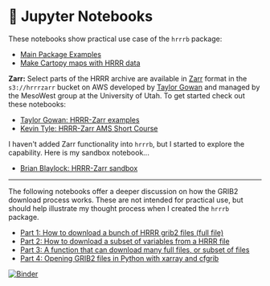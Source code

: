 # 📝 Jupyter Notebooks

These notebooks show practical use case of the `hrrrb` package:

- [Main Package Examples](https://github.com/blaylockbk/Herbie/blob/master/notebooks/examples.ipynb)
- [Make Cartopy maps with HRRR data](https://github.com/blaylockbk/Herbie/blob/master/notebooks/demo_plot-on-map-with-common-features.ipynb)

**Zarr:** Select parts of the HRRR archive are available in [Zarr](https://zarr.readthedocs.io/en/stable/) format in the `s3://hrrrzarr` bucket on AWS developed by [Taylor Gowan](https://twitter.com/tayloragowan) and managed by the MesoWest group at the University of Utah. To get started check out these notebooks:

- [Taylor Gowan: HRRR-Zarr examples](https://github.com/taylorgowan/zarr)
- [Kevin Tyle: HRRR-Zarr AMS Short Course](https://github.com/ktyle/python_pangeo_ams2021/blob/main/notebooks/03_Pangeo_HRRR.ipynb)

I haven't added Zarr functionality into `hrrrb`, but I started to explore the capability. Here is my sandbox notebook...
- [Brian Blaylock: HRRR-Zarr sandbox](https://github.com/blaylockbk/Herbie/blob/master/notebooks/zarr_HRRR.ipynb)

---

The following notebooks offer a deeper discussion on how the GRIB2 download process works. These are not intended for practical use, but should help illustrate my thought process when I created the `hrrrb` package.

- [Part 1: How to download a bunch of HRRR grib2 files (full file)](https://github.com/blaylockbk/Herbie/blob/master/notebooks/demo_download_hrrr_archive_part1.ipynb)
- [Part 2: How to download a subset of variables from a HRRR file](https://github.com/blaylockbk/Herbie/blob/master/notebooks/demo_download_hrrr_archive_part2.ipynb)
- [Part 3: A function that can download many full files, or subset of files](https://github.com/blaylockbk/Herbie/blob/master/notebooks/demo_download_hrrr_archive_part3.ipynb)
- [Part 4: Opening GRIB2 files in Python with xarray and cfgrib](https://github.com/blaylockbk/Herbie/blob/master/notebooks/demo_download_hrrr_archive_part4.ipynb)



[![Binder](https://binder.pangeo.io/badge_logo.svg)](https://binder.pangeo.io/v2/gh/blaylockbk/Herbie/master)